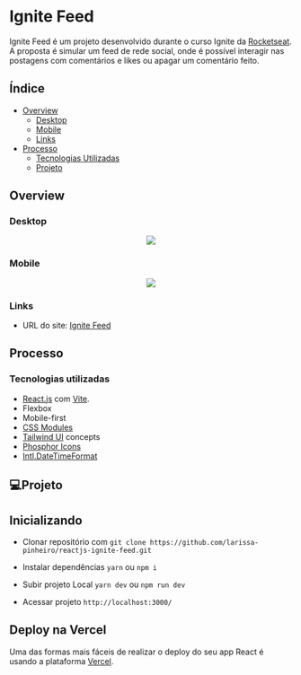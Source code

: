 # Ignite Feed

Ignite Feed é um projeto desenvolvido durante o curso Ignite da [Rocketseat](https://www.rocketseat.com.br). <br>
A proposta é simular um feed de rede social, onde é possível interagir nas postagens com comentários e likes ou apagar um comentário feito.

## Índice

- [Overview](#overview)
  - [Desktop](#desktop)
  - [Mobile](#mobile)
  - [Links](#links)
- [Processo](#processo)
  - [Tecnologias Utilizadas](#tecnologias-utilizadas)
  - [Projeto](#projeto)

## Overview

### Desktop

<div align="center">
 <img src="#">
</div>

### Mobile

<div align="center">
 <img src="#">
</div>

### Links

- URL do site: [Ignite Feed](#)

## Processo

### Tecnologias utilizadas

- [React.js](https://pt-br.reactjs.org) com [Vite](https://vitejs.dev).
- Flexbox
- Mobile-first
- [CSS Modules](https://github.com/css-modules/css-modules)
- [Tailwind UI](https://tailwindui.com) concepts
- [Phosphor Icons](https://phosphoricons.com)
- [Intl.DateTimeFormat](https://developer.mozilla.org/pt-BR/docs/Web/JavaScript/Reference/Global_Objects/Intl/DateTimeFormat)

## 💻Projeto

## Inicializando

- Clonar repositório com ```git clone https://github.com/larissa-pinheiro/reactjs-ignite-feed.git```

- Instalar dependências ```yarn``` ou ```npm i```

- Subir projeto Local ```yarn dev``` ou ```npm run dev```

- Acessar projeto ```http://localhost:3000/```

## Deploy na Vercel

Uma das formas mais fáceis de realizar o deploy do seu app React é usando a plataforma [Vercel](https://vercel.com/docs/concepts/get-started).
